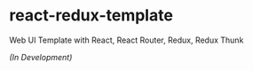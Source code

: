 # react-redux-template
Web UI Template with React, React Router, Redux, Redux Thunk

_(In Development)_
